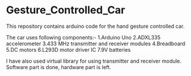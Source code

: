 # Gesture_Controlled_Car

This repository contains arduino code for the hand gesture controlled car.

The car uses following components:-
  1.Arduino Uno
  2.ADXL335 accelerometer
  3.433 MHz transmitter and receiver modules
  4.Breadboard
  5.DC motors
  6.L293D motor driver IC
  7.9V batteries

I have also used virtual library for using transmitter and receiver module.
Software part is done, hardware part is left.
